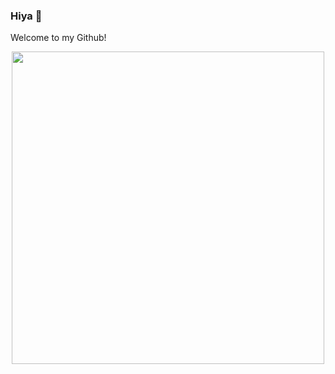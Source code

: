 ### Hiya 👋

Welcome to my Github!

<div id="header" align="center">
  <img src="https://64.media.tumblr.com/2e8483a58320320cc84bdf3e6595b0f3/tumblr_miw10wZGwQ1rmtenjo3_250.gif" width="500"/>
</div>

<!--
**matbatten/matbatten** is a ✨ _special_ ✨ repository because its `README.md` (this file) appears on your GitHub profile.

Here are some ideas to get you started:

- 🔭 I’m currently working on ...
- 🌱 I’m currently learning ...
- 👯 I’m looking to collaborate on ...
- 🤔 I’m looking for help with ...
- 💬 Ask me about ...
- 📫 How to reach me: ...
- 😄 Pronouns: ...
- ⚡ Fun fact: ...
-->
